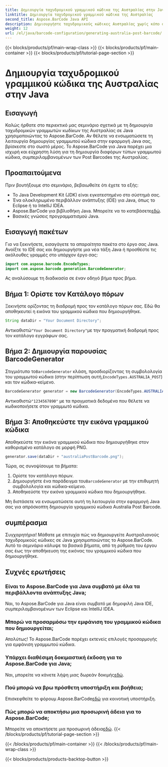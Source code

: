```yaml
---
title: Δημιουργία ταχυδρομικού γραμμικού κώδικα της Αυστραλίας στην Java
linktitle: Δημιουργία ταχυδρομικού γραμμικού κώδικα της Αυστραλίας
second_title: Aspose.BarCode Java API
description: Δημιουργήστε ταχυδρομικούς κώδικες Αυστραλίας χωρίς κόπο σε Java χρησιμοποιώντας το Aspose.BarCode. Ακολουθήστε το βήμα προς βήμα σεμινάριο μας για απρόσκοπτη ενσωμάτωση.
weight: 12
url: /el/java/barcode-configuration/generating-australia-post-barcode/
---
```


{{< blocks/products/pf/main-wrap-class >}}
{{< blocks/products/pf/main-container >}}
{{< blocks/products/pf/tutorial-page-section >}}

# Δημιουργία ταχυδρομικού γραμμικού κώδικα της Αυστραλίας στην Java


## Εισαγωγή

Καλώς ήρθατε στο περιεκτικό μας σεμινάριο σχετικά με τη δημιουργία ταχυδρομικών γραμμωτών κωδίκων της Αυστραλίας σε Java χρησιμοποιώντας το Aspose.BarCode. Αν θέλετε να ενσωματώσετε τη λειτουργία δημιουργίας γραμμωτού κώδικα στην εφαρμογή Java σας, βρίσκεστε στο σωστό μέρος. Το Aspose.BarCode για Java παρέχει μια ισχυρή και εύχρηστη λύση για τη δημιουργία διαφόρων τύπων γραμμωτού κώδικα, συμπεριλαμβανομένων των Post Barcodes της Αυστραλίας.

## Προαπαιτούμενα

Πριν βουτήξουμε στο σεμινάριο, βεβαιωθείτε ότι έχετε τα εξής:

- Το Java Development Kit (JDK) είναι εγκατεστημένο στο σύστημά σας.
- Ένα ολοκληρωμένο περιβάλλον ανάπτυξης (IDE) για Java, όπως το Eclipse ή το IntelliJ IDEA.
-  Aspose.BarCode για βιβλιοθήκη Java. Μπορείτε να το κατεβάσετε[εδώ](https://releases.aspose.com/barcode/java/).
- Βασικές γνώσεις προγραμματισμού Java.

## Εισαγωγή πακέτων

Για να ξεκινήσετε, εισαγάγετε τα απαραίτητα πακέτα στο έργο σας Java. Ανοίξτε το IDE σας και δημιουργήστε μια νέα τάξη Java ή προσθέστε τις ακόλουθες γραμμές στο υπάρχον έργο σας:

```java
import com.aspose.barcode.EncodeTypes;
import com.aspose.barcode.generation.BarcodeGenerator;
```

Ας αναλύσουμε τη διαδικασία σε έναν οδηγό βήμα προς βήμα.

## Βήμα 1: Ορίστε τον Κατάλογο πόρων

Ξεκινήστε ορίζοντας τη διαδρομή προς τον κατάλογο πόρων σας. Εδώ θα αποθηκευτεί η εικόνα του γραμμικού κώδικα που δημιουργήθηκε.

```java
String dataDir = "Your Document Directory";
```

 Αντικαθιστώ`"Your Document Directory"`με την πραγματική διαδρομή προς τον κατάλογο εγγράφων σας.

## Βήμα 2: Δημιουργία παρουσίας BarcodeGenerator

 Στιγμιότυπο το`BarcodeGenerator` κλάση, προσδιορίζοντας τη συμβολολογία του γραμμωτού κώδικα (στην περίπτωση αυτή,`EncodeTypes.AUSTRALIA_POST`) και τον κώδικα-κείμενο.

```java
BarcodeGenerator generator = new BarcodeGenerator(EncodeTypes.AUSTRALIA_POST, "1234567890");
```

 Αντικαθιστώ`"1234567890"` με τα πραγματικά δεδομένα που θέλετε να κωδικοποιήσετε στον γραμμωτό κώδικα.

## Βήμα 3: Αποθηκεύστε την εικόνα γραμμικού κώδικα

Αποθηκεύστε την εικόνα γραμμικού κώδικα που δημιουργήθηκε στον καθορισμένο κατάλογο σε μορφή PNG.

```java
generator.save(dataDir + "australiaPostBarcode.png");
```

Τώρα, ας συνοψίσουμε τα βήματα:

1. Ορίστε τον κατάλογο πόρων.
2.  Δημιουργήστε ένα παράδειγμα του`BarcodeGenerator` με την επιθυμητή συμβολολογία και κώδικα-κείμενο.
3. Αποθηκεύστε την εικόνα γραμμικού κώδικα που δημιουργήθηκε.

Μη διστάσετε να ενσωματώσετε αυτή τη λειτουργία στην εφαρμογή Java σας για απρόσκοπτη δημιουργία γραμμικού κώδικα Australia Post Barcode.

## συμπέρασμα

Συγχαρητήρια! Μάθατε με επιτυχία πώς να δημιουργείτε Αυστραλιανούς ταχυδρομικούς κώδικες σε Java χρησιμοποιώντας το Aspose.BarCode. Αυτό το σεμινάριο κάλυψε τα βασικά βήματα, από τη ρύθμιση του έργου σας έως την αποθήκευση της εικόνας του γραμμικού κώδικα που δημιουργήθηκε.

## Συχνές ερωτήσεις

### Είναι το Aspose.BarCode για Java συμβατό με όλα τα περιβάλλοντα ανάπτυξης Java;
Ναι, το Aspose.BarCode για Java είναι συμβατό με δημοφιλή Java IDE, συμπεριλαμβανομένων των Eclipse και IntelliJ IDEA.

### Μπορώ να προσαρμόσω την εμφάνιση του γραμμικού κώδικα που δημιουργείται;
Απολύτως! Το Aspose.BarCode παρέχει εκτενείς επιλογές προσαρμογής για εμφάνιση γραμμωτού κώδικα.

### Υπάρχει διαθέσιμη δοκιμαστική έκδοση για το Aspose.BarCode για Java;
 Ναι, μπορείτε να κάνετε λήψη μιας δωρεάν δοκιμής[εδώ](https://releases.aspose.com/).

### Πού μπορώ να βρω πρόσθετη υποστήριξη και βοήθεια;
 Επισκεφθείτε το φόρουμ Aspose.BarCode[εδώ](https://forum.aspose.com/c/barcode/13) για κοινοτική υποστήριξη.

### Πώς μπορώ να αποκτήσω μια προσωρινή άδεια για το Aspose.BarCode;
 Μπορείτε να αποκτήσετε μια προσωρινή άδεια[εδώ](https://purchase.aspose.com/temporary-license/).
{{< /blocks/products/pf/tutorial-page-section >}}

{{< /blocks/products/pf/main-container >}}
{{< /blocks/products/pf/main-wrap-class >}}

{{< blocks/products/products-backtop-button >}}
